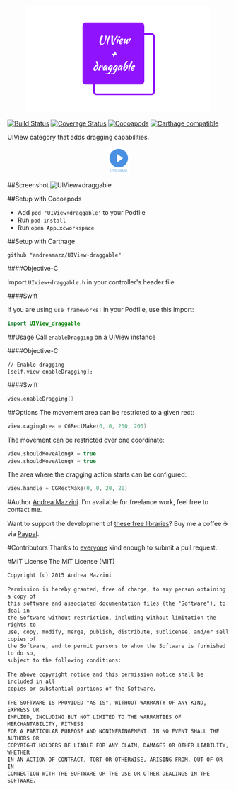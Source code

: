 <p align="center">
  <img width="420" height="240" src="assets/logo.png"/>
</p>

[![Build Status](https://travis-ci.org/cevitcejbo/UIView-draggable.svg)](https://travis-ci.org/cevitcejbo/UIView-draggable)
[![Coverage Status](https://coveralls.io/repos/cevitcejbo/UIView-draggable/badge.svg)](https://coveralls.io/r/cevitcejbo/UIView-draggable)
[![Cocoapods](https://cocoapod-badges.herokuapp.com/v/UIView+draggable/badge.png)](http://cocoapods.org/?q=summary%3Auiview%20name%3Adraggable%2A)
[![Carthage compatible](https://img.shields.io/badge/Carthage-compatible-4BC51D.svg?style=flat)](https://github.com/Carthage/Carthage)

UIView category that adds dragging capabilities.

<p align="center">
  <a href='https://appetize.io/app/xqrv7a36gac5wx0dz1qj75j7pm' alt='Live demo'>
    <img width="50" height="60" src="assets/demo.png"/>
  </a>
</p>

##Screenshot
![UIView+draggable](https://raw.githubusercontent.com/andreamazz/UIView-draggable/master/assets/screenshot.gif)

##Setup with Cocoapods
* Add ```pod 'UIView+draggable'``` to your Podfile
* Run ```pod install```
* Run ```open App.xcworkspace```

##Setup with Carthage
```
github "andreamazz/UIView-draggable"
```

####Objective-C

Import ```UIView+draggable.h``` in your controller's header file

####Swift

If you are using `use_frameworks!` in your Podfile, use this import:
```swift
import UIView_draggable
```

##Usage
Call `enableDragging` on a UIView instance

####Objective-C

```objc
// Enable dragging
[self.view enableDragging];
```

####Swift

```swift
view.enableDragging()
```

##Options
The movement area can be restricted to a given rect:

```swift
view.cagingArea = CGRectMake(0, 0, 200, 200)
```

The movement can be restricted over one coordinate:

```swift
view.shouldMoveAlongX = true
view.shouldMoveAlongY = true
```

The area where the dragging action starts can be configured:

```swift
view.handle = CGRectMake(0, 0, 20, 20)
```

#Author
[Andrea Mazzini](https://twitter.com/theandreamazz). I'm available for freelance work, feel free to contact me. 

Want to support the development of [these free libraries](https://cocoapods.org/owners/734)? Buy me a coffee ☕️ via [Paypal](https://www.paypal.me/andreamazzini).  

#Contributors
Thanks to [everyone](https://github.com/andreamazz/UIView-draggable/graphs/contributors) kind enough to submit a pull request. 

#MIT License
	The MIT License (MIT)

	Copyright (c) 2015 Andrea Mazzini

	Permission is hereby granted, free of charge, to any person obtaining a copy of
	this software and associated documentation files (the "Software"), to deal in
	the Software without restriction, including without limitation the rights to
	use, copy, modify, merge, publish, distribute, sublicense, and/or sell copies of
	the Software, and to permit persons to whom the Software is furnished to do so,
	subject to the following conditions:

	The above copyright notice and this permission notice shall be included in all
	copies or substantial portions of the Software.

	THE SOFTWARE IS PROVIDED "AS IS", WITHOUT WARRANTY OF ANY KIND, EXPRESS OR
	IMPLIED, INCLUDING BUT NOT LIMITED TO THE WARRANTIES OF MERCHANTABILITY, FITNESS
	FOR A PARTICULAR PURPOSE AND NONINFRINGEMENT. IN NO EVENT SHALL THE AUTHORS OR
	COPYRIGHT HOLDERS BE LIABLE FOR ANY CLAIM, DAMAGES OR OTHER LIABILITY, WHETHER
	IN AN ACTION OF CONTRACT, TORT OR OTHERWISE, ARISING FROM, OUT OF OR IN
	CONNECTION WITH THE SOFTWARE OR THE USE OR OTHER DEALINGS IN THE SOFTWARE.
